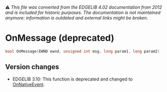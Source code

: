 :warning: _This file was converted from the EDGELIB 4.02 documentation from 2012 and is included for historic purposes. The documentation is not maintained anymore: information is outdated and external links might be broken._

# OnMessage (deprecated)


```c++
bool OnMessage(EWND ewnd, unsigned int msg, long param1, long param2)
```

## Version changes
- EDGELIB 3.10: This function is deprecated and changed to [OnNativeEvent](framework_onnativeevent.md).

